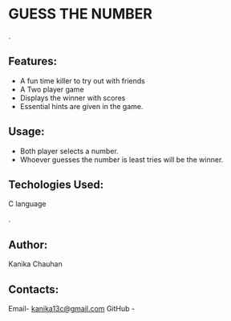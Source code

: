 # GUESS THE NUMBER
.
## Features:
- A fun time killer to try out with friends
- A Two player game
- Displays the winner with scores
- Essential hints are given in the game.

## Usage:
- Both player selects a number.
- Whoever guesses the number is least tries will be the winner.

## Techologies Used:
C language

.

## Author:
Kanika Chauhan

## Contacts:
Email- kanika13c@gmail.com
GitHub -

